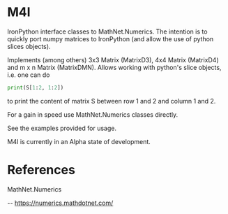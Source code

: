 # M4I

IronPython interface classes to MathNet.Numerics. The intention is to quickly port numpy matrices to IronPython (and allow the use of python slices objects).

Implements (among others) 3x3 Matrix (MatrixD3), 4x4 Matrix (MatrixD4) and m x n Matrix (MatrixDMN).
Allows working with python's slice objects, i.e. one can do 

```python
print(S[1:2, 1:2])
```
to print the content of matrix S between row 1 and 2 and column 1 and 2.

For a gain in speed use MathNet.Numerics classes directly.

See the examples provided for usage.

M4I is currently in an Alpha state of development.

# References

MathNet.Numerics

-- https://numerics.mathdotnet.com/
